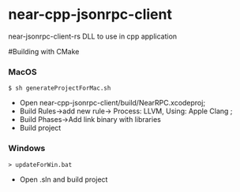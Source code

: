 # near-cpp-jsonrpc-client
near-jsonrpc-client-rs DLL to use in cpp application

#Building with CMake
### MacOS
```
$ sh generateProjectForMac.sh
```
* Open near-cpp-jsonrpc-client/build/NearRPC.xcodeproj;
* Build Rules->add new rule-> Process: LLVM, Using: Apple Clang ;
* Build Phases->Add link binary with libraries
* Build project
### Windows
```
> updateForWin.bat
```
* Open .sln and build project

